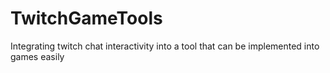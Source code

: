# TwitchGameTools
Integrating twitch chat interactivity into a tool that can be implemented into games easily
